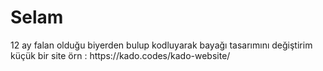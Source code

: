<h1>Selam</h1>
12 ay falan olduğu biyerden bulup kodluyarak bayağı tasarımını değiştirim küçük bir site
örn : https://kado.codes/kado-website/
